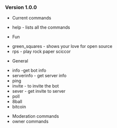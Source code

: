 ### Version 1.0.0
* Current commands
- help - lists all the commands
* Fun
- green_squares - shows your love for open source
- rps - play rock paper sciccor
* General
- info -get bot info
- serverinfo - get server info
- ping
- invite - to invite the bot
- sever - get invite to server
- poll
- 8ball
- bitcoin
* Moderation commands
* owner commands
